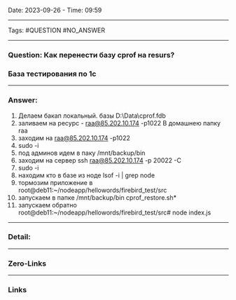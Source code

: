 Date: 2023-09-26 - Time: 09:59
___
Tags: #QUESTION #NO_ANSWER
___
### Question: Как перенести базу cprof на resurs?
### База тестирования по 1с
___
### Answer:
1. Делаем бакап локальный. базы D:\Data\cprof.fdb
2. заливаем на ресурс - raa@85.202.10.174 -p1022 В домашнею папку raa
3. заходим на raa@85.202.10.174 -p1022 
4. sudo -i
5. под админов идем в паку /mnt/backup/bin  
6. заходим на сервер ssh raa@85.202.10.174 -p 20022 -C
7. sudo -i
8. находим кто в базе из ноде lsof -i | grep node 
9. тормозим приложение в root@deb11:~/nodeapp/hellowords/firebird_test/src
10. запускаем в папке /mnt/backup/bin cprof_restore.sh*
11. запускаем обратно root@deb11:~/nodeapp/hellowords/firebird_test/src# node index.js 
___
### Detail:

___
### Zero-Links

___
### Links

